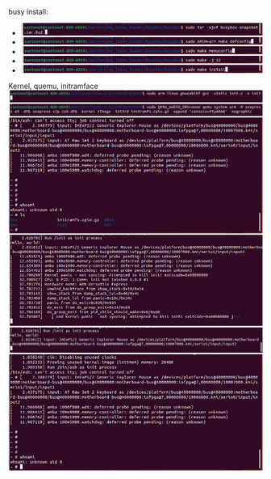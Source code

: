 busy install:

- ![busy_tar_and_install](busy_tar_and_install.png)
- ![busy_defconfig](busy_defconfig.png)
- ![busy_menuconfig](busy_menuconfig.png)
- ![busy_make](busy_make.png)
- ![busy_install](busy_install.png)


Kernel, quemu, initramface
![gcc_static](gcc_static.png)
![qemu](qemu.png)
![work_2](work_2.png)
![work_init_2](work_init_2.png)
![work_init](work_init.png)
![work](work.png)
